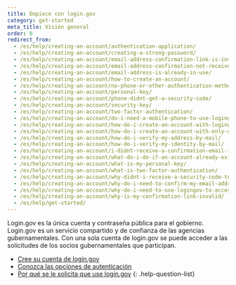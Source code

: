 ```yaml
---
title: Empiece con login.gov
category: get-started
meta_title: Visión general
order: 0
redirect_from:
  - /es/help/creating-an-account/authentication-application/
  - /es/help/creating-an-account/creating-a-strong-password/
  - /es/help/creating-an-account/email-address-confirmation-link-is-invalid/
  - /es/help/creating-an-account/email-address-confirmation-not-received/
  - /es/help/creating-an-account/email-address-is-already-in-use/
  - /es/help/creating-an-account/how-to-create-an-account/
  - /es/help/creating-an-account/no-phone-or-other-authentication-method/
  - /es/help/creating-an-account/personal-key/
  - /es/help/creating-an-account/phone-didnt-get-a-security-code/
  - /es/help/creating-an-account/security-key/
  - /es/help/creating-an-account/two-factor-authentication/
  - /es/help/creating-an-account/do-i-need-a-mobile-phone-to-use-logingov/
  - /es/help/creating-an-account/how-do-i-create-an-account-with-logingov/
  - /es/help/creating-an-account/how-do-i-create-an-account-with-only-one-two-factor-authenticator/
  - /es/help/creating-an-account/how-do-i-verify-my-address-by-mail/
  - /es/help/creating-an-account/how-do-i-verify-my-identity-by-mail/
  - /es/help/creating-an-account/i-didnt-receive-a-confirmation-email-from-logingov/
  - /es/help/creating-an-account/what-do-i-do-if-an-account-already-exists-under-my-email-address/
  - /es/help/creating-an-account/what-is-my-personal-key/
  - /es/help/creating-an-account/what-is-two-factor-authentication/
  - /es/help/creating-an-account/why-didnt-i-receive-a-security-code-to-confirm-my-phone/
  - /es/help/creating-an-account/why-do-i-need-to-confirm-my-email-address-and-my-phone-number/
  - /es/help/creating-an-account/why-do-i-need-to-use-logingov-to-access-government-services-online/
  - /es/help/creating-an-account/why-is-my-confirmation-link-invalid/
  - /es/help/get-started/
---
```

Login.gov es la única cuenta y contraseña pública para el gobierno. Login.gov es un servicio compartido y de confianza de las agencias gubernamentales. Con una sola cuenta de login.gov se puede acceder a las solicitudes de los socios gubernamentales que participan.

* [Cree su cuenta de login.gov](/es/help/get-started/create-your-account/)
* [Conozca las opciones de autenticación](/es/help/get-started/authentication-options/)
* [Por qué se le solicita que use login.gov](/es/what-is-login/)
{: .help-question-list}

